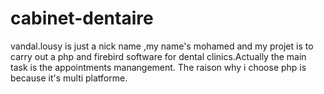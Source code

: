 cabinet-dentaire
================
vandal.lousy is just a nick name ,my name's mohamed and my projet is to carry out a php and firebird software for dental clinics.Actually the main task is the appointments manangement.
The raison why i choose php is because it's multi platforme.
